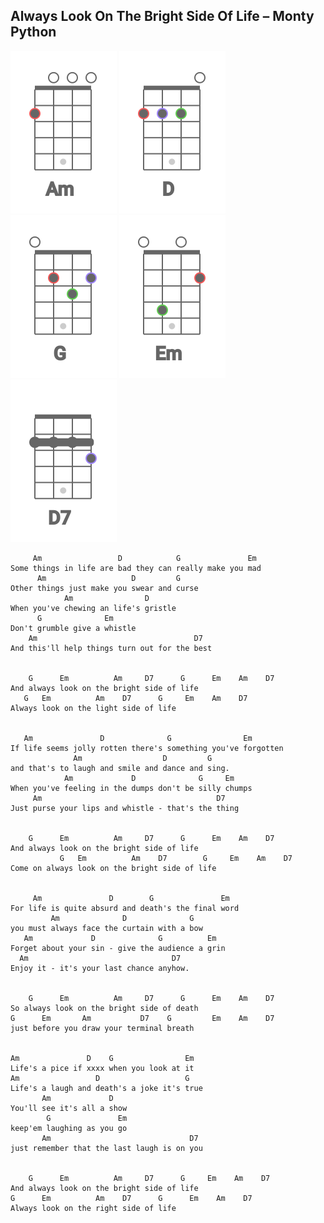 ## Always Look On The Bright Side Of Life – Monty Python

![Am](https://raw.githubusercontent.com/Capevace/ukulele-chords/main/svgs/Am.svg) ![D](https://raw.githubusercontent.com/Capevace/ukulele-chords/main/svgs/D.svg) ![G](https://raw.githubusercontent.com/Capevace/ukulele-chords/main/svgs/G.svg) ![Em](https://raw.githubusercontent.com/Capevace/ukulele-chords/main/svgs/Em.svg) ![D7](https://raw.githubusercontent.com/Capevace/ukulele-chords/main/svgs/D7.svg)

````
     Am                 D            G               Em
Some things in life are bad they can really make you mad
      Am                   D         G
Other things just make you swear and curse
            Am                D
When you've chewing an life's gristle
      G              Em
Don't grumble give a whistle
    Am                                   D7
And this'll help things turn out for the best


    G      Em          Am     D7      G      Em    Am    D7
And always look on the bright side of life
   G   Em          Am    D7      G     Em    Am    D7
Always look on the light side of life


   Am               D              G                Em
If life seems jolly rotten there's something you've forgotten
              Am                  D         G
and that's to laugh and smile and dance and sing.
            Am             D              G     Em
When you've feeling in the dumps don't be silly chumps
     Am                                       D7
Just purse your lips and whistle - that's the thing


    G      Em          Am     D7      G      Em    Am    D7
And always look on the bright side of life
           G   Em          Am    D7        G     Em    Am    D7
Come on always look on the bright side of life


     Am               D        G               Em
For life is quite absurd and death's the final word
         Am              D              G
you must always face the curtain with a bow
   Am             D              G          Em
Forget about your sin - give the audience a grin
  Am                                D7
Enjoy it - it's your last chance anyhow.


    G      Em          Am     D7      G      Em    Am    D7
So always look on the bright side of death
G      Em       Am           D7    G         Em    Am    D7
just before you draw your terminal breath


Am               D    G                Em
Life's a pice if xxxx when you look at it
Am                 D                   G
Life's a laugh and death's a joke it's true
       Am             D
You'll see it's all a show
        G               Em
keep'em laughing as you go
       Am                               D7
just remember that the last laugh is on you


    G      Em          Am     D7      G     Em    Am    D7
And always look on the bright side of life
G      Em          Am    D7      G      Em    Am    D7
Always look on the right side of life
````
